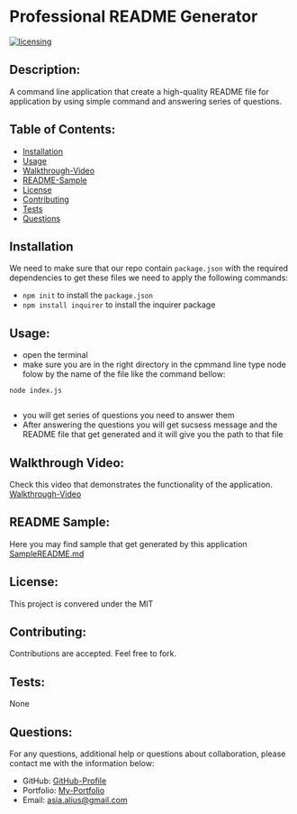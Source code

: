 # Professional README Generator
  [![licensing](https://img.shields.io/badge/license-MIT-brightgreen)](https://docs.github.com/en/github/creating-cloning-and-archiving-repositories/licensing-a-repository#searching-github-by-license-type)

  ## Description:
  A command line application that create a high-quality README file for application by using simple command and answering series of questions.

  ## Table of Contents:
  * [Installation](#installation)
  * [Usage](#usage)
  * [Walkthrough-Video](#walkthrough-video)
  * [README-Sample](#readme-sample)
  * [License](#license)
  * [Contributing](#contributing)
  * [Tests](#tests)
  * [Questions](#questions)
  
  ## Installation
  We need to make sure that our repo contain `package.json` with the required dependencies to get these files we need to apply the following commands:
  * ``` npm init ``` to install the `package.json`
  * ``` npm install inquirer ``` to install the inquirer package 

  ## Usage:
  * open the terminal
  * make sure you are in the right directory
  in the cpmmand line type node folow by the name of the file like the command bellow: 

  ```
  node index.js 
    
  ```
  * you will get series of questions you need to answer them 
  * After answering the questions you will get sucsess message and the README file that get generated and it will give you the path to that file 

  ## Walkthrough Video:
  Check this video that demonstrates the functionality of the application.
  [Walkthrough-Video]()
  
  ## README Sample:  
  Here you may find sample that get generated by this application 
  [SampleREADME.md](./SampleREADME.md)


  ## License:
  This project is convered under the MIT

  ## Contributing:
  Contributions are accepted. Feel free to fork.
 
  ## Tests:
  None

  ## Questions:
  For any questions, additional help or questions about collaboration, please contact me with the information below:

  * GitHub: [GitHub-Profile](https://github.com/asia-codeing)
  * Portfolio: [My-Portfolio](https://asia-codeing.github.io/my-Portfolio/)
  * Email: asia.alius@gmail.com

